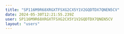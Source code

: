 ```yaml
---
title: "SP116M9R68XRGXTFSXG2CX5Y1V2GQDTDX7QNEN5CV"
date: 2024-05-30T12:21:55.239Z
user: SP116M9R68XRGXTFSXG2CX5Y1V2GQDTDX7QNEN5CV
layout: "users"
---
```

    